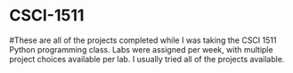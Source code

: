 # CSCI-1511
#These are all of the projects completed while I was taking the CSCI 1511 Python programming class. Labs were assigned per week, with multiple project choices available per lab. I usually tried all of the projects available.
